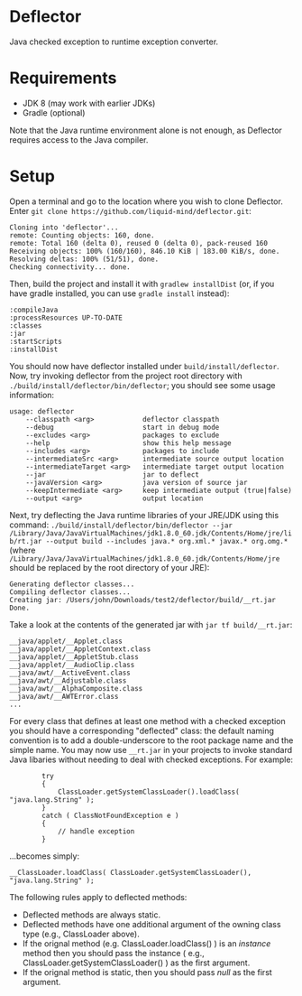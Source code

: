 Deflector
=========

Java checked exception to runtime exception converter.

# Requirements

* JDK 8 (may work with earlier JDKs)
* Gradle (optional)

Note that the Java runtime environment alone is not enough, as Deflector requires access to the Java compiler.

# Setup

Open a terminal and go to the location where you wish to clone Deflector. Enter `git clone https://github.com/liquid-mind/deflector.git`:

	Cloning into 'deflector'...
	remote: Counting objects: 160, done.
	remote: Total 160 (delta 0), reused 0 (delta 0), pack-reused 160
	Receiving objects: 100% (160/160), 846.10 KiB | 183.00 KiB/s, done.
	Resolving deltas: 100% (51/51), done.
	Checking connectivity... done.

Then, build the project and install it with `gradlew installDist` (or, if you have gradle installed, you can use `gradle install` instead):

	:compileJava
	:processResources UP-TO-DATE
	:classes
	:jar
	:startScripts
	:installDist

You should now have deflector installed under `build/install/deflector`. Now, try invoking deflector from the project root directory with `./build/install/deflector/bin/deflector`; you should see some usage information:

	usage: deflector
	    --classpath <arg>            deflector classpath
	    --debug                      start in debug mode
	    --excludes <arg>             packages to exclude
	    --help                       show this help message
	    --includes <arg>             packages to include
	    --intermediateSrc <arg>      intermediate source output location
	    --intermediateTarget <arg>   intermediate target output location
	    --jar                        jar to deflect
	    --javaVersion <arg>          java version of source jar
	    --keepIntermediate <arg>     keep intermediate output (true|false)
	    --output <arg>               output location

Next, try deflecting the Java runtime libraries of your JRE/JDK using this command: `./build/install/deflector/bin/deflector --jar /Library/Java/JavaVirtualMachines/jdk1.8.0_60.jdk/Contents/Home/jre/lib/rt.jar --output build --includes java.* org.xml.* javax.* org.omg.*` (where `/Library/Java/JavaVirtualMachines/jdk1.8.0_60.jdk/Contents/Home/jre` should be replaced by the root directory of your JRE):

	Generating deflector classes...
	Compiling deflector classes...
	Creating jar: /Users/john/Downloads/test2/deflector/build/__rt.jar
	Done.

Take a look at the contents of the generated jar with `jar tf build/__rt.jar`:

	__java/applet/__Applet.class
	__java/applet/__AppletContext.class
	__java/applet/__AppletStub.class
	__java/applet/__AudioClip.class
	__java/awt/__ActiveEvent.class
	__java/awt/__Adjustable.class
	__java/awt/__AlphaComposite.class
	__java/awt/__AWTError.class
	...

For every class that defines at least one method with a checked exception you should have a corresponding "deflected" class: the default naming convention is to add a double-underscore to the root package name and the simple name. You may now use `__rt.jar` in your projects to invoke standard Java libaries without needing to deal with checked exceptions. For example:

			try
			{
				ClassLoader.getSystemClassLoader().loadClass( "java.lang.String" );
			}
			catch ( ClassNotFoundException e )
			{
				// handle exception
			}

...becomes simply:

	__ClassLoader.loadClass( ClassLoader.getSystemClassLoader(), "java.lang.String" );
  
The following rules apply to deflected methods:

* Deflected methods are always static.
* Deflected methods have one additional argument of the owning class type (e.g., ClassLoader above).
* If the orignal method (e.g. ClassLoader.loadClass() ) is an *instance* method then you should pass the instance ( e.g., ClassLoader.getSystemClassLoader() ) as the first argument.
* If the orignal method is static, then you should pass *null* as the first argument.


